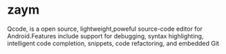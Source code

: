 # zaym
Qcode, is a open source, lightweight,poweful source-code editor for Android.Features include support for debugging, syntax highlighting, intelligent code completion, snippets, code refactoring, and embedded Git
